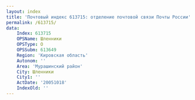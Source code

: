 ```yaml
---
layout: index
title: 'Почтовый индекс 613715: отделение почтовой связи Почты России'
permalink: /613715/
data:
    Index: 613715
    OPSName: Шленники
    OPSType: О
    OPSSubm: 613649
    Region: 'Кировская область'
    Autonom: ''
    Area: 'Мурашинский район'
    City: Шленники
    City1: ''
    ActDate: '20051018'
    IndexOld: ''
---
```

